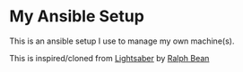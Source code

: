 My Ansible Setup
================

This is an ansible setup I use to manage my own machine(s).

This is inspired/cloned from [Lightsaber](https://github.com/ralphbean/lightsaber)
by [Ralph Bean](http://threebean.org/)
